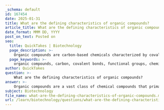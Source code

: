 ```yaml
---
_schema: default
id: 167454
date: 2025-01-31
title: What are the defining characteristics of organic compounds?
article_title: What are the defining characteristics of organic compounds?
date_format: MMM DD, YYYY
post_on_text: Posted on
seo:
  title: QuickTakes | Biotechnology
  page_description: >-
    Organic compounds are carbon-based chemicals characterized by covalent bonds, functional groups, structural diversity, and their essential role in biological systems and various industrial applications.
  page_keywords: >-
    organic compounds, carbon, covalent bonds, functional groups, chemical properties, biological importance, structural diversity, polarity, physical properties, exceptions
author: QuickTakes
question: >-
    What are the defining characteristics of organic compounds?
answer: >-
    Organic compounds are a vast class of chemical compounds that primarily contain carbon atoms covalently bonded to other elements, most commonly hydrogen, oxygen, and nitrogen. Here are the defining characteristics of organic compounds:\n\n1. **Carbon-Centric Structure**: Organic compounds are characterized by the presence of carbon atoms, which can form stable covalent bonds with other carbon atoms (C-C) and with various other elements (C-H, C-O, C-N, etc.). This ability allows for the formation of complex structures, including chains and rings.\n\n2. **Covalent Bonds**: The majority of organic compounds are formed through covalent bonding, where atoms share electron pairs. This type of bonding is crucial for the stability and diversity of organic molecules.\n\n3. **Functional Groups**: Organic compounds often contain functional groups—specific groups of atoms that impart characteristic properties and reactivity to the molecules. Examples include hydroxyl (-OH), carboxyl (-COOH), and amino (-NH2) groups.\n\n4. **Variety of Structures**: Organic compounds can exist in various structural forms, including linear, branched, and cyclic structures. This structural diversity leads to a wide range of chemical properties and biological functions.\n\n5. **Polarity**: Organic compounds can be polar or nonpolar, depending on the types of bonds and functional groups present. This polarity affects their solubility in different solvents, particularly water.\n\n6. **Physical Properties**: Organic compounds generally exhibit a range of physical properties, including melting and boiling points. These properties can vary significantly based on molecular size, structure, and intermolecular forces, such as van der Waals forces.\n\n7. **Biological Relevance**: Many organic compounds are essential for life, forming the basis of biological molecules such as carbohydrates, proteins, lipids, and nucleic acids. Their complex structures and reactivity are fundamental to biochemical processes.\n\n8. **Exceptions**: While most carbon-containing compounds are classified as organic, there are exceptions, such as carbonates, carbides, and cyanides, which are not considered organic compounds.\n\nIn summary, organic compounds are defined by their carbon-based structure, covalent bonding, functional groups, and their significant role in biological systems, making them essential to life and various industrial applications.
subject: Biotechnology
file_name: what-are-the-defining-characteristics-of-organic-compounds.md
url: /learn/biotechnology/questions/what-are-the-defining-characteristics-of-organic-compounds
---
```


&nbsp;